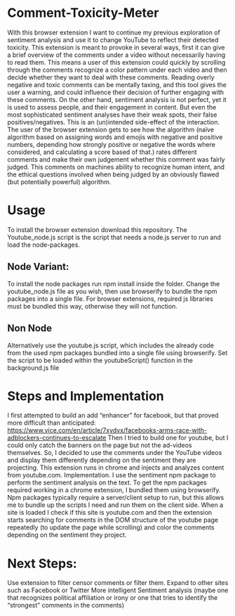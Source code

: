 
# Comment-Toxicity-Meter

With this browser extension I want to continue my previous exploration of sentiment analysis and use it to change YouTube to reflect their detected toxicity.
This extension is meant to provoke in several ways, first it can give a brief overview of the comments under a video without necessarily having to read them. This means a user of this extension could quickly by scrolling through the comments recognize a color pattern under each video and then decide whether they want to deal with these comments. Reading overly negative and toxic comments can be mentally taxing, and this tool gives the user a warning, and could influence their decision of further engaging with these comments. 
On the other hand, sentiment analysis is not perfect, yet it is used to assess people, and their engagement in content. But even the most sophisticated sentiment analyses have their weak spots, their false positives/negatives. This is an (un)intended side-effect of the interaction. The user of the browser extension gets to see how the algorithm (naïve algorithm based on assigning words and emojis with negative and positive numbers, depending how strongly positive or negative the words where considered, and calculating a score based of that.) rates different comments and make their own judgement whether this comment was fairly judged. This comments on machines ability to recognize human intent, and the ethical questions involved when being judged by an obviously flawed (but potentially powerful) algorithm.

# Usage
To install the browser extension download this repository. The Youtube_node.js script is the script that needs a node.js server to run and load the node-packages.

## Node Variant:
To install the node packages run npm install inside the folder.
Change the youtube_node.js file as you wish, then use browserify to bundle the npm packages into a single file. For browser extensions, required js libraries must be bundled this way, otherwise they will not function.

## Non Node
Alternatively use the youtube.js script, which includes the already code from the used npm packages bundled into a single file using browserify.
Set the script to be loaded within the youtubeScript() function in the background.js file

# Steps and Implementation

I first attempted to build an add “enhancer” for facebook, but that proved more difficult than anticipated: https://www.vice.com/en/article/7xydvx/facebooks-arms-race-with-adblockers-continues-to-escalate
Then I tried to build one for youtube, but I could only catch the banners on the page but not the ad-videos themselves. 
So, I decided to use the comments under the YouTube videos and display them differently depending on the sentiment they are projecting. 
This extension runs in chrome and injects and analyzes content from youtube.com. 
Implementation. I use the sentiment npm package to perform the sentiment analysis on the text. To get the npm packages required working in a chrome extension, I bundled them using browserify. Npm packages typically require a server/client setup to run, but this allows me to bundle up the scripts I need and run them on the client side. When a site is loaded I check if this site is youtube.com and then the extension starts searching for comments in the DOM structure of the youtube page repeatedly (to update the page while scrolling) and color the comments depending on the sentiment they project.

# Next Steps:
Use extension to filter censor comments or filter them. 
Expand to other sites such as Facebook or Twitter
More intelligent Sentiment analysis (maybe one that recognizes political affiliation or irony or one that tries to identify the “strongest” comments in the comments)

